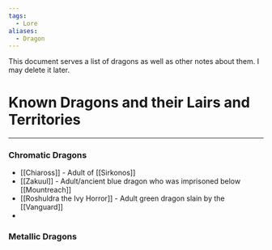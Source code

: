 ```yaml
---
tags:
  - Lore
aliases:
  - Dragon
---
```

This document serves a list of dragons as well as other notes about them. I may delete it later.

# Known Dragons and their Lairs and Territories
---
### Chromatic Dragons
- [[Chiaross]] - Adult of [[Sirkonos]]
- [[Zakuul]] - Adult/ancient blue dragon who was imprisoned below [[Mountreach]]
- [[Roshuldra the Ivy Horror]] - Adult green dragon slain by the [[Vanguard]]
- 

### Metallic Dragons